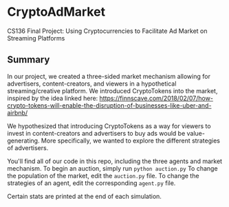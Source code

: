 # CryptoAdMarket
CS136 Final Project: Using Cryptocurrencies to Facilitate Ad Market on Streaming Platforms

## Summary
In our project, we created a three-sided market mechanism allowing for advertisers, content-creators, and viewers in a hypothetical streaming/creative platform. We introduced CryptoTokens into the market, inspired by the idea linked here: https://finnscave.com/2018/02/07/how-crypto-tokens-will-enable-the-disruption-of-businesses-like-uber-and-airbnb/

We hypothesized that introducing CryptoTokens as a way for viewers to invest in content-creators and advertisers to buy ads would be value-generating. More specifically, we wanted to explore the different strategies of advertisers.

You'll find all of our code in this repo, including the three agents and market mechanism. To begin an auction, simply run
```python auction.py```
To change the population of the market, edit the ```auction.py``` file.
To change the strategies of an agent, edit the corresponding ```agent.py``` file.

Certain stats are printed at the end of each simulation.